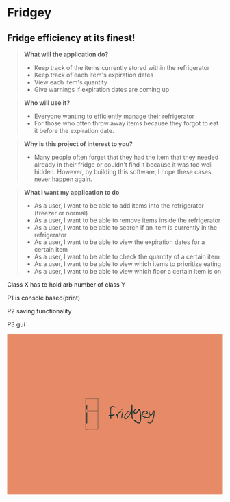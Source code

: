 # Fridgey

## Fridge efficiency at its finest!

> **What will the application do?**
> - Keep track of the items currently stored within the refrigerator 
> - Keep track of each item's expiration dates
> - View each item's quantity
> - Give warnings if expiration dates are coming up



> **Who will use it?**
> - Everyone wanting to efficiently manage their refrigerator
> - For those who often throw away items because they forgot to eat it before the expiration date.

> **Why is this project of interest to you?**
> - Many people often forget that they had the item that they needed already in their fridge or couldn't find it because it was too well hidden. However, by building this software, I hope these cases never happen again.  



> **What I want my application to do**
> - As a user, I want to be able to add items into the refrigerator (freezer or normal)
> - As a user, I want to be able to remove items inside the refrigerator
> - As a user, I want to be able to search if an item is currently in the refrigerator  
> - As a user, I want to be able to view the expiration dates for a certain item
> - As a user, I want to be able to check the quantity of a certain item 
> - As a user, I want to be able to view which items to prioritize eating 
> - As a user, I want to be able to view which floor a certain item is on 

Class X has to hold arb number of class Y

P1 is console based(print)

P2 saving functionality

P3 gui

![poster](images/fridgey.png)
